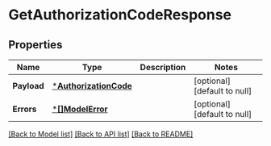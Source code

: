 # GetAuthorizationCodeResponse

## Properties
Name | Type | Description | Notes
------------ | ------------- | ------------- | -------------
**Payload** | [***AuthorizationCode**](AuthorizationCode.md) |  | [optional] [default to null]
**Errors** | [***[]ModelError**](array.md) |  | [optional] [default to null]

[[Back to Model list]](../README.md#documentation-for-models) [[Back to API list]](../README.md#documentation-for-api-endpoints) [[Back to README]](../README.md)


